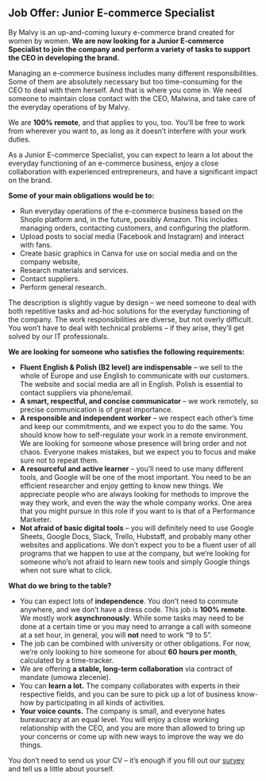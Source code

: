 ## Job Offer: Junior E-commerce Specialist

By Malvy is an up-and-coming luxury e-commerce brand created for women by women. **We are now looking for a Junior E-commerce Specialist to join the company and perform a variety of tasks to support the CEO in developing the brand.**

Managing an e-commerce business includes many different responsibilities. Some of them are absolutely necessary but too time-consuming for the CEO to deal with them herself. And that is where you come in. We need someone to maintain close contact with the CEO, Malwina, and take care of the everyday operations of by Malvy.

We are **100% remote**, and that applies to you, too. You’ll be free to work from wherever you want to, as long as it doesn’t interfere with your work duties.

As a Junior E-commerce Specialist, you can expect to learn a lot about the  everyday functioning of an e-commerce business, enjoy a close collaboration with experienced entrepreneurs, and have a significant impact on the brand.

**Some of your main obligations would be to:**
- Run everyday operations of the e-commerce business based on the Shoplo platform and, in the future, possibly Amazon. This includes managing orders, contacting customers, and configuring the platform.
- Upload posts to social media (Facebook and Instagram) and interact with fans.
- Create basic graphics in Canva for use on social media and on the company website,
- Research materials and services.
- Contact suppliers.
- Perform general research.

The description is slightly vague by design – we need someone to deal with both repetitive tasks and ad-hoc solutions for the everyday functioning of the company. The work responsibilities are diverse, but not overly difficult. You won’t have to deal with technical problems – if they arise, they’ll get solved by our IT professionals.

**We are looking for someone who satisfies the following requirements:**
- **Fluent English & Polish (B2 level) are indispensable** – we sell to the whole of Europe and use English to communicate with our customers. The website and social media are all in English. Polish is essential to contact suppliers via phone/email.
- **A smart, respectful, and concise communicator** – we work remotely, so precise communication is of great importance.
- **A responsible and independent worker** – we respect each other’s time and keep our commitments, and we expect you to do the same. You should know how to self-regulate your work in a remote environment. We are looking for someone whose presence will bring order and not chaos. Everyone makes mistakes, but we expect you to focus and make sure not to repeat them.
- **A resourceful and active learner** – you’ll need to use many different tools, and Google will be one of the most important. You need to be an efficient researcher and enjoy getting to know new things. We appreciate people who are always looking for methods to improve the way they work, and even the way the whole company works. One area that you might pursue in this role if you want to is that of a Performance Marketer.
- **Not afraid of basic digital tools** – you will definitely need to use Google Sheets, Google Docs, Slack, Trello, Hubstaff, and probably many other websites and applications. We don’t expect you to be a fluent user of all programs that we happen to use at the company, but we’re looking for someone who’s not afraid to learn new tools and simply Google things when not sure what to click.

**What do we bring to the table?**
- You can expect lots of **independence**. You don’t need to commute anywhere, and we don’t have a dress code. This job is **100% remote**. We mostly work **asynchronously**. While some tasks may need to be done at a certain time or you may need to arrange a call with someone at a set hour, in general, you will **not** need to work “9 to 5”.
- The job can be combined with university or other obligations. For now, we’re only looking to hire someone for about **60 hours per month**, calculated by a time-tracker. 
- We are offering **a stable, long-term collaboration** via contract of mandate (umowa zlecenie).
- You can **learn a lot.** The company collaborates with experts in their respective fields, and you can be sure to pick up a lot of business know-how by participating in all kinds of activities.
- **Your voice counts.** The company is small, and everyone hates bureaucracy at an equal level. You will enjoy a close working relationship with the CEO, and you are more than allowed to bring up your concerns or come up with new ways to improve the way we do things.

You don’t need to send us your CV – it’s enough if you fill out our [survey](https://forms.gle/U1bNtSgr8jiBmGTw9) and tell us a little about yourself.
